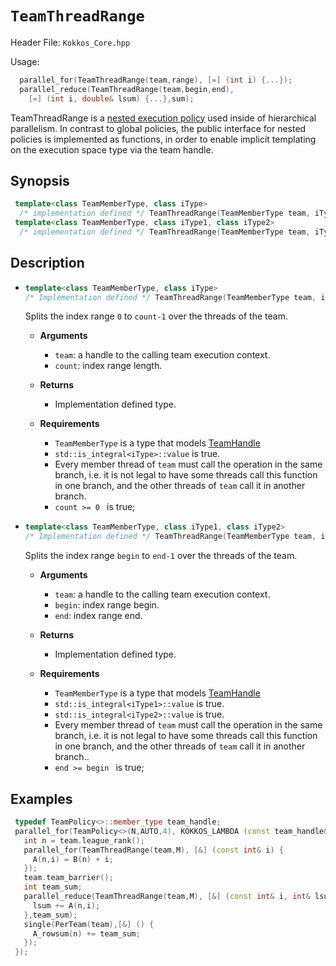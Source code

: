 # `TeamThreadRange`

Header File: `Kokkos_Core.hpp`

Usage: 
  ```c++
    parallel_for(TeamThreadRange(team,range), [=] (int i) {...});
    parallel_reduce(TeamThreadRange(team,begin,end), 
      [=] (int i, double& lsum) {...},sum);
  ```

TeamThreadRange is a [nested execution policy](https://github.com/kokkos/kokkos/wiki/Execution-Policies#nested-execution-policies) used inside of hierarchical parallelism. 
In contrast to global policies, the public interface for nested policies is implemented 
as functions, in order to enable implicit templating on the execution space type via 
the team handle.

## Synopsis 
  ```c++
   template<class TeamMemberType, class iType>
    /* implementation defined */ TeamThreadRange(TeamMemberType team, iType count);
   template<class TeamMemberType, class iType1, class iType2>
    /* implementation defined */ TeamThreadRange(TeamMemberType team, iType1 begin, iType2 end);
  ```

## Description

 * ```c++
   template<class TeamMemberType, class iType>
   /* Implementation defined */ TeamThreadRange(TeamMemberType team, iType count);
   ```
   Splits the index range `0` to `count-1` over the threads of the team. 
    *  **Arguments**
        * `team`: a handle to the calling team execution context.
        * `count`: index range length. 

    *  **Returns**
        * Implementation defined type.

    *  **Requirements**
        * `TeamMemberType` is a type that models [TeamHandle](Kokkos%3A%3ATeamHandleConcept)
        * `std::is_integral<iType>::value` is true.
        * Every member thread of `team` must call the operation in the same branch, i.e. it is not legal to have some 
          threads call this function in one branch, and the other threads of `team` call it in another branch.
        * `count >= 0 ` is true;
 
 * ```c++
   template<class TeamMemberType, class iType1, class iType2>
   /* Implementation defined */ TeamThreadRange(TeamMemberType team, iType1 begin, iType2 end);
   ```
   Splits the index range `begin` to `end-1` over the threads of the team. 
    *  **Arguments**
        * `team`: a handle to the calling team execution context.
        * `begin`: index range begin. 
        * `end`: index range end.

    *  **Returns**
        * Implementation defined type.

    * **Requirements**

        * `TeamMemberType` is a type that models [TeamHandle](Kokkos%3A%3ATeamHandleConcept)
        * `std::is_integral<iType1>::value` is true.
        * `std::is_integral<iType2>::value` is true.
        * Every member thread of `team` must call the operation in the same branch, i.e. it is not legal to have some
          threads call this function in one branch, and the other threads of `team` call it in another branch..
        * `end >= begin ` is true;

  
## Examples

  ```c++
   typedef TeamPolicy<>::member_type team_handle;
   parallel_for(TeamPolicy<>(N,AUTO,4), KOKKOS_LAMBDA (const team_handle& team) {
     int n = team.league_rank();
     parallel_for(TeamThreadRange(team,M), [&] (const int& i) {
       A(n,i) = B(n) + i;
     });
     team.team_barrier();
     int team_sum;
     parallel_reduce(TeamThreadRange(team,M), [&] (const int& i, int& lsum) {
       lsum += A(n,i);
     },team_sum);
     single(PerTeam(team),[&] () {
       A_rowsum(n) += team_sum;
     });
   });
  ```

